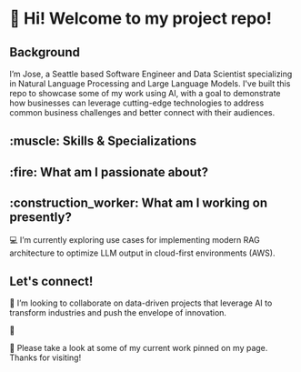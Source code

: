<h1> 👋 Hi! Welcome to my project repo! </h1>

<h2> Background </h2>
I’m Jose, a Seattle based Software Engineer and Data Scientist specializing in Natural Language Processing and Large Language Models. I've built this repo to showcase some of my work using AI, with a goal to demonstrate how businesses can leverage cutting-edge technologies to address common business challenges and better connect with their audiences. 

<h2>:muscle: Skills & Specializations </h2>

<h2>:fire: What am I passionate about?</h2>

<h2>:construction_worker: What am I working on presently?</h2>
💻 I’m currently exploring use cases for implementing modern RAG architecture to optimize LLM output in cloud-first environments (AWS). 

<h2> Let's connect!</h2>
👯 I’m looking to collaborate on data-driven projects that leverage AI to transform industries and push the envelope of innovation.

:thought_balloon:

👀 Please take a look at some of my current work pinned on my page. Thanks for visiting!


<!---
BirdsEyeAI/BirdsEyeAI is a ✨ special ✨ repository because its `README.md` (this file) appears on your GitHub profile.
You can click the Preview link to take a look at your changes.
--->
